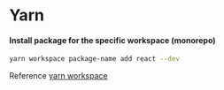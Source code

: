 # Yarn

#### Install package for the specific workspace (monorepo)

```bash
yarn workspace package-name add react --dev
```

Reference [yarn workspace](https://yarnpkg.com/lang/en/docs/cli/workspace/)
